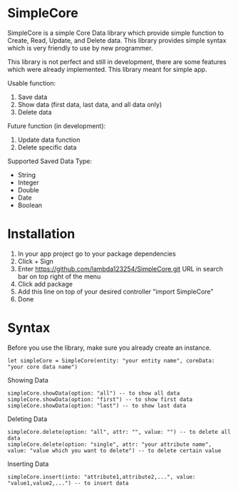 # SimpleCore

SimpleCore is a simple Core Data library which provide simple function to Create, Read, Update, and Delete data. This library provides simple syntax which is very friendly to use by new programmer.

This library is not perfect and still in development, there are some features which were already implemented. This library meant for simple app.

Usable function:
1. Save data
2. Show data (first data, last data, and all data only)
3. Delete data

Future function (in development):
1. Update data function
2. Delete specific data

Supported Saved Data Type:
- String
- Integer
- Double
- Date
- Boolean

# Installation
1. In your app project go to your package dependencies
2. Click + Sign
3. Enter https://github.com/lambda123254/SimpleCore.git URL in search bar on top right of the menu
4. Click add package
5. Add this line on top of your desired controller "import SimpleCore"
6. Done

# Syntax
Before you use the library, make sure you already create an instance.
```
let simpleCore = SimpleCore(entity: "your entity name", coreData: "your core data name")
```


Showing Data
```
simpleCore.showData(option: "all") -- to show all data
simpleCore.showData(option: "first") -- to show first data
simpleCore.showData(option: "last") -- to show last data

```

Deleting Data
```
simpleCore.delete(option: "all", attr: "", value: "") -- to delete all data
simpleCore.delete(option: "single", attr: "your attribute name", value: "value which you want to delete") -- to delete certain value

```
Inserting Data
```
simpleCore.insert(into: "attribute1,attribute2,...", value: "value1,value2,...") -- to insert data

```


